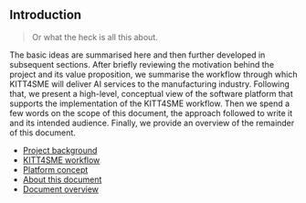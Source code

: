 Introduction
------------
> Or what the heck is all this about.

The basic ideas are summarised here and then further developed in
subsequent sections. After briefly reviewing the motivation behind
the project and its value proposition, we summarise the workflow
through which KITT4SME will deliver AI services to the manufacturing
industry. Following that, we present a high-level, conceptual view
of the software platform that supports the implementation of the
KITT4SME workflow. Then we spend a few words on the scope of this
document, the approach followed to write it and its intended audience.
Finally, we provide an overview of the remainder of this document.

- [Project background][into.motivation]
- [KITT4SME workflow][intro.workflow]
- [Platform concept][intro.platform]
- [About this document][intro.about]
- [Document overview][intro.overview]




[intro.about]: ./about.md
[into.motivation]: ./motivation.md
[intro.overview]: ./overview.md
[intro.platform]: ./platform.md
[intro.workflow]: ./workflow.md

